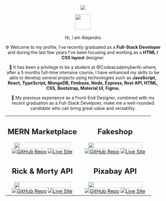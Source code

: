 <p align="center"><a href="https://www.linkedin.com/in/alejanfm/" target="_blank" alt="Linkedin Profile"></a><img src="https://alejandrofm.com/github/alejandro-marrero-full-stack-developer.png" /></p>
<p align="center"><img src="https://media.giphy.com/media/hvRJCLFzcasrR4ia7z/giphy.gif" width="50px"><br /><br />Hi, I am Alejandro</p>

<p align="center">⚙️ Welcome to my profile, I've recently graduated as a <strong>Full-Stack Developer</strong> and during the last few years I've been focusing and working as a <strong>HTML / CSS layout</strong> designer. </p>

<p align="center">🥇 It has been a privilege to be a student at @Codeacademyberlin where, after a 5 months full-time intensive course, I have enhanced my skills to be able to develop several projects using technologies such as <strong>JavaScript, React, TypeScript, MongoDB, Firebase, Node, Express, Rest API, HTML, CSS, Bootstrap, Material UI, Figma.</strong></p>

<p align="center">💎 My previous experience as a Front-End Designer, combined with my recent graduation as a Full-Stack Develpoer, make me a well-rounded candidate who can bring great value and versatility. </p>

<table><tbody><tr><td align="center"><h2>MERN Marketplace</h2><img src="https://alejandrofm.com/github/mern.jpg" width="90%"/><a href="https://github/com/alejanfm/cab-mern-marketplace"><img src="https://www.alejandrofm.com/github/repo.svg" alt="GitHub Repo" data-canonical-src="https://img.shields.io/badge/%20-Repo-lightgrey?style=for-the-badge&amp;logo=GitHub" style="max-width: 90%;" target="_blank"></a> <a href="https://mern.alejandrofm.com" rel="nofollow"><img src="https://www.alejandrofm.com/github/live.svg" alt="Live Site" data-canonical-src="https://img.shields.io/badge/%20-Live%20Site-a6b4a2?style=for-the-badge&amp;logo&amp;color=2D96D9" style="max-width: 90%;" target="_blank"></a></td><td align="center"><h2>Fakeshop</h2><img src="https://alejandrofm.com/github/fakeshop.jpg" width="90%"/><a href="https://github/com/alejanfm/cab-react-fakeshop"><img src="https://www.alejandrofm.com/github/repo.svg" alt="GitHub Repo" data-canonical-src="https://img.shields.io/badge/%20-Repo-lightgrey?style=for-the-badge&amp;logo=GitHub" style="max-width: 90%;" target="_blank"></a> <a href="https://fakeshop.alejandrofm.com" rel="nofollow" target="_blank"><img src="https://www.alejandrofm.com/github/live.svg" alt="Live Site" data-canonical-src="https://img.shields.io/badge/%20-Live%20Site-a6b4a2?style=for-the-badge&amp;logo&amp;color=2D96D9" style="max-width: 90%;" target="_blank"></a></td></tr><tr><td align="center"><h2>Rick & Morty API</h2> <img src="https://alejandrofm.com/github/rickmorty.gif" width="90%"/><a href="https://github/com/alejanfm/cab-react-rick-and-morty"><img src="https://www.alejandrofm.com/github/repo.svg" alt="GitHub Repo" data-canonical-src="https://img.shields.io/badge/%20-Repo-lightgrey?style=for-the-badge&amp;logo=GitHub" style="max-width: 90%;" target="_blank"></a> <a href="https://rickmorty.alejandrofm.com" rel="nofollow" target="_blank"><img src="https://www.alejandrofm.com/github/live.svg" alt="Live Site" data-canonical-src="https://img.shields.io/badge/%20-Live%20Site-a6b4a2?style=for-the-badge&amp;logo&amp;color=2D96D9" style="max-width: 90%;" target="_blank"></a></td><td align="center"><h2>Pixabay API</h2><img src="https://alejandrofm.com/github/pixabay.gif" width="90%"/><a href="https://github/com/alejanfm/cab-javascript-events-bootstrap"><img src="https://www.alejandrofm.com/github/repo.svg" alt="GitHub Repo" data-canonical-src="https://img.shields.io/badge/%20-Repo-lightgrey?style=for-the-badge&amp;logo=GitHub" style="max-width: 90%;" target="_blank"></a> <a href="https://jsevents.alejandrofm.com" rel="nofollow" target="_blank"><img src="https://www.alejandrofm.com/github/live.svg" alt="Live Site" data-canonical-src="https://img.shields.io/badge/%20-Live%20Site-a6b4a2?style=for-the-badge&amp;logo&amp;color=2D96D9" style="max-width: 90%;" target="_blank"></a></td></tr></tbody></table>
